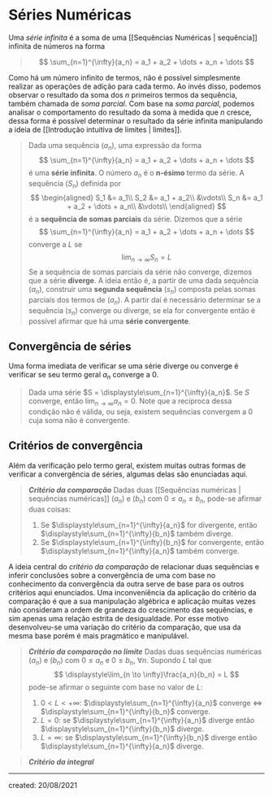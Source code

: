 # Séries Numéricas
Uma *série infinita* é a soma de uma [[Sequências Numéricas | sequência]] infinita de números na forma
>$$
  \sum_{n=1}^{\infty}{a_n} = a_1 + a_2 + \dots + a_n + \dots
>$$

Como há um número infinito de termos, não é possível simplesmente realizar as operações de adição para cada termo. Ao invés disso, podemos observar o resultado da soma dos $n$ primeiros termos da sequência, também chamada de *soma parcial*. Com base na *soma parcial*, podemos analisar o comportamento do resultado da soma à medida que $n$ cresce, dessa forma é possível determinar o resultado da série infinita manipulando a ideia de [[Introdução intuitiva de limites | limites]].

> Dada uma sequência $(a_n)$, uma expressão da forma
>$$
  \sum_{n=1}^{\infty}{a_n} = a_1 + a_2 + \dots + a_n + \dots
>$$
> é uma **série infinita**. O número $a_n$ é o **n-ésimo** termo da série. A sequência $(S_n)$ definida por
>$$
\begin{aligned}
  S_1 &= a_1\\
  S_2 &= a_1 + a_2\\
  &\vdots\\
  S_n &= a_1 + a_2 + \dots + a_n\\
  &\vdots\\
\end{aligned}
>$$
> é a **sequência de somas parciais** da série.
> Dizemos que a série
>$$
  \sum_{n=1}^{\infty}{a_n} = a_1 + a_2 + \dots + a_n + \dots
>$$
> converge a $L$ se
>$$
  \lim_{n \to \infty} S_n = L
>$$
> Se a sequência de somas parciais da série não converge, dizemos que a série **diverge**.
A ideia então é, a partir de uma dada sequência $(a_n)$, construir uma **segunda sequência** $(s_n)$ composta pelas somas parciais dos termos de $(a_n)$. A partir daí é necessário determinar se a sequência $(s_n)$ converge ou diverge, se ela for convergente então é possível afirmar que há uma **série convergente**.

## Convergência de séries
Uma forma imediata de verificar se uma série diverge ou converge é verificar se seu termo geral $a_n$ converge a $0$.

> Dada uma série $S = \displaystyle\sum_{n=1}^{\infty}{a_n}$. Se $S$ converge, então $\displaystyle\lim_{n \to \infty} a_n = 0$.
Note que a recíproca dessa condição não é válida, ou seja, existem sequências convergem a $0$ cuja soma não é convergente.

## Critérios de convergência
Além da verificação pelo termo geral, existem muitas outras formas de verificar a convergência de séries, algumas delas são enunciadas aqui.

> ***Critério da comparação***
> Dadas duas [[Sequências numéricas | sequências numéricas]] $(a_n)$ e $(b_n)$ com $0 \leq a_n \leq b_n$, pode-se afirmar duas coisas:
> 1. Se $\displaystyle\sum_{n=1}^{\infty}{a_n}$ for divergente, então $\displaystyle\sum_{n=1}^{\infty}{b_n}$ também diverge.
> 2. Se $\displaystyle\sum_{n=1}^{\infty}{b_n}$ for convergente, então $\displaystyle\sum_{n=1}^{\infty}{a_n}$ também converge.

A ideia central do *critério da comparação* de relacionar duas sequências e inferir conclusões sobre a convergência de uma com base no conhecimento da convergência da outra serve de base para os outros critérios aqui enunciados.
Uma inconveniência da aplicação do critério da comparação é que a sua manipulação algébrica e aplicação muitas vezes não consideram a ordem de grandeza do crescimento das sequências, e sim apenas uma relação estrita de desigualdade. Por esse motivo desenvolveu-se uma variação do critério da comparação, que usa da mesma base porém é mais pragmático e manipulável.

> ***Critério da comparação no limite***
> Dadas duas sequências numéricas $(a_n)$ e $(b_n)$ com $0 \leq a_n$ e $0 \leq b_n$, $\forall n$. Supondo $L$ tal que
>$$
\displaystyle\lim_{n \to \infty}\frac{a_n}{b_n} = L
>$$
> pode-se afirmar o seguinte com base no valor de $L$:
> 1. $0<L<+\infty$: $\displaystyle\sum_{n=1}^{\infty}{a_n}$ converge $\iff$ $\displaystyle\sum_{n=1}^{\infty}{b_n}$ converge.
> 2. $L = 0$: se $\displaystyle\sum_{n=1}^{\infty}{a_n}$ diverge então $\displaystyle\sum_{n=1}^{\infty}{b_n}$ diverge.
> 3. $L = \infty$: se $\displaystyle\sum_{n=1}^{\infty}{b_n}$ diverge então $\displaystyle\sum_{n=1}^{\infty}{a_n}$ diverge.

> ***Critério da integral***
---

created: 20/08/2021
